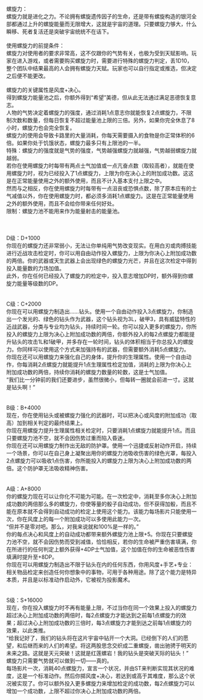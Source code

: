 <title>螺旋力</title>
<meta name="GENERATOR" content="WinCHM">
<meta http-equiv="Content-Type" content="text/html; charset=gb2312">
<br>螺旋力： 
<br>螺旋力就是进化之力。不论拥有螺旋遗传因子的生命，还是带有螺旋构造的银河全部都通过上升的螺旋能量而无限增大，这就是宇宙的道理。只要螺旋力够大，什么瞬移、死者复活还是突破宇宙统统不在话下。 
<br>
<br>使用螺旋力的前提条件： 
<br>螺旋力对使用者的要求非常高，这不仅跟你的气势有关，也极为受到天赋影响。玩家在进入游戏，或者需要购买螺旋力时，需要进行特殊的螺旋力判定，丢1D10，整个团队中结果最高的人会拥有螺旋力天赋。玩家也可以自行指定或推选，但决定之后便不能更改。 
<br>
<br>螺旋力的关键属性是风度+决心。 
<br>得到螺旋力能量池之后，你额外得到“希望”美德，但从此无法通过满足恶德恢复意志。 
<br>人物的气势决定着螺旋力的强度，通过消耗1点意志你就能恢复2点螺旋力，不限制次数和数量，但每日恢复不超过能量池上限的三倍。另外，如果你完全休息了8小时，螺旋力也会完全恢复。 
<br>螺旋力的使用会导致卡路里的大量消耗，你每天需要摄入的食物是你正常体积的6倍。如果你处于饥饿状态，螺旋力最多只有上限池的一半。 
<br>特殊：螺旋力的强度就是气势的强度，气势越强螺旋力就越强，气势越弱螺旋力就越弱。 
<br>若你在使用螺旋力时每带有两点士气加值或一点亢奋点数（取较高者），就能在使用螺旋力时，视为已经投入了1点螺旋力，上限为你在决心上的附加成功数。这这是在正常能量使用之外的额外使用，而且不计入基本支付上限之中。 
<br>然而与之相反，你在使用螺旋力时每带有一点沮丧或恐惧点数，除了原本应有的士气减值以外，你在使用螺旋力时，都必须多消耗1点螺旋力。这是在正常能量使用之外的额外使用，而且不会给你带来任何好处。 
<br>限制：螺旋力池不能用来作为能量射击的能量池。 
<br>
<br>
<br>
<br>D级：D+1000 
<br>你现在的螺旋力还非常弱小，无法让你单纯用气势改变现实。在用白刃或肉搏技能进行近战攻击检定时，你可以用自由动作投入螺旋力，上限为你决心上附加成功数的两倍。你的武器或天生武器上会出现绿色的螺旋力光芒，并且在这次检定中得到投入能量数的力场加值。 
<br>此外，你在任何已经投入了螺旋力的检定中，投入意志增加DP时，额外得到你螺旋力能量等级数的DP。 
<br>
<br>
<br>C级：C+2000 
<br>你现在可以用螺旋力制造出……钻头。使用一个自由动作投入3点螺旋力，你制造出一个发光的、绿色的钻头作为武器，这个钻头视为3L，破甲3，具有威猛特性的近战武器，分类与专业均为钻头，持续时间一轮。你可以投入更多的螺旋力，你所投入的螺旋力上限为决心上附加成功数的两倍，你额外投入的每2点螺旋力都能提升钻头的攻击1L和1破甲，并多存在一轮时间，钻头的体积相当于你总投入的螺旋力。你同样可以使用这个方式来加强持有的武器，但需要额外消耗5点螺旋力。 
<br>你现在还可以用螺旋力来强化自己的身体，提升你的生理属性。使用一个自由动作，你每消耗2点螺旋力就能提升1点生理属性检定加值，消耗的上限为你决心上附加成功数的两倍，持续你消耗的螺旋力数量的轮数，这是士气加值。 
<br>“我们比一分钟前的我们还要进步，虽然很微小，但每转一圈就会前进一寸。这就是钻头啊！” 
<br>
<br>
<br>B级：B+4000 
<br>现在，你在使用钻头或被螺旋力强化的武器时，可以把决心或风度的附加成功（取高）加到相关判定的最终结果上。 
<br>你现在用螺旋力提升生理属性相关检定时，只要消耗1点螺旋力就能提升1点。而且只要螺旋力池不空，就不会因伤势过重而陷入昏迷。 
<br>你现在还可以用螺旋力制作出无敌的防护罩。使用一个迅捷或反射动作开启，持续一个场景，你可以在自己身上凝聚出用你的螺旋力池吸收伤害的绿色光罩，每投入2点螺旋力可以吸收1点伤害，你所能投入的螺旋力上限为决心上附加成功数的两倍。这个防护罩无法吸收精神伤害。 
<br>
<br>
<br>A级：A+8000 
<br>你的螺旋力现在可以让你化不可能为可能。在一次检定中，消耗至多你决心上附加成功数的两倍那么多的螺旋力，你使等量的骰子自动成功，但不获得加骰，而且不能在原本就不会得到自动成功的检定上使用这个能力。该能力每场影片只能使用一次，你在风度上的每一个附加成功可以多使用此能力一次。 
<br>“但并不是零对吧。那么，对我来说就和100%是一样的。” 
<br>你的每点决心和风度上的自动成功都带来额外螺旋力池上限+5。你现在只要螺旋力池不空，就不会因伤势而受到减值，恰恰相反，若你的生命被严重伤害填满，你在所进行的任何判定上额外获得+4DP士气加值，这个加值在你的生命被恶性伤害填满时提升至+8DP。 
<br>你现在可以用螺旋力制造出不限于钻头在内的任何东西，你用风度+手艺+专业：相关物品检定来创造任何你想象中的事物，可用于各种用途。除了这个能力是特异本质，并且是以标准动作启动外，它被视为投影魔术。 
<br>
<br>
<br>S级：S+16000 
<br>现在，你在投入螺旋力时不再有能量上限，不过当你在同一个效果上投入的螺旋力超过决心上附加成功数的两倍时，每2点螺旋力才能达到之前每1点螺旋力的效果；超过决心上附加成功数的三倍时，每3点螺旋力才能到达之前每1点螺旋力的效果，以此类推。 
<br>“给我记好了，我们的钻头将在这片宇宙中钻开一个大洞。已经倒下的人们的愿望，和后继而来的人们的希望。将这两股思念交织成二重螺旋，凿出驰骋于明天的未来之路。这就是天元突破！这就是红莲螺岩！我的钻头是突破天际的钻头！” 
<br>螺旋力只需要气势就可以做到一切——真的。 
<br>每场影片一次，消耗40点螺旋力，宣言一个状况，并由ST来判断实现其状况的难度，这是一个标准动作。然后你掷风度+决心，若达到或高于其难度，那么这个状况被实现了。你可以额外投入更多螺旋力来增加检定的成功数，每2点螺旋力可以增加一个成功数，上限不超过你决心上附加成功数的两倍。
